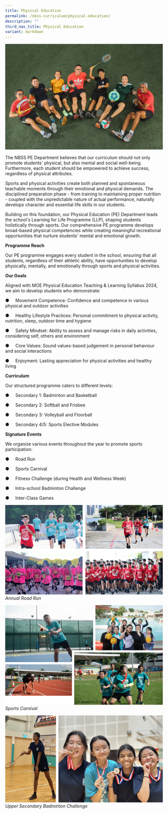 ```yaml
---
title: Physical Education
permalink: /nbss-curriculum/physical-education/
description: ""
third_nav_title: Physical Education
variant: markdown
---
```

![](/images/11__Physical_Education_Department__1_.jpg)
<p>The NBSS PE Department believes that our curriculum should not only promote students' physical, but also mental and social well-being. Furthermore, each student should be empowered to achieve success, regardless of physical attributes.&nbsp;</p>

Sports and physical activities create both planned and spontaneous teachable moments through their emotional and physical demands. The disciplined preparation phase - from training to maintaining proper nutrition - coupled with the unpredictable nature of actual performance, naturally develops character and essential life skills in our students.

Building on this foundation, our Physical Education (PE) Department leads the school's Learning for Life Programme (LLP), shaping students holistically through sports. Our comprehensive PE programme develops broad-based physical competencies while creating meaningful recreational opportunities that nurture students' mental and emotional growth.

**Programme Reach**

Our PE programme engages every student in the school, ensuring that all students, regardless of their athletic ability, have opportunities to develop physically, mentally, and emotionally through sports and physical activities.

**Our Goals**

Aligned with MOE Physical Education Teaching &amp; Learning Syllabus 2024, we aim to develop students who demonstrate:

●&nbsp;&nbsp;&nbsp;&nbsp; Movement Competence: Confidence and competence in various physical and outdoor activities

●&nbsp;&nbsp;&nbsp;&nbsp; Healthy Lifestyle Practices: Personal commitment to physical activity, nutrition, sleep, outdoor time and hygiene

●&nbsp;&nbsp;&nbsp;&nbsp; Safety Mindset: Ability to assess and manage risks in daily activities, considering self, others and environment

●&nbsp;&nbsp;&nbsp;&nbsp; Core Values: Sound values-based judgement in personal behaviour and social interactions

●&nbsp;&nbsp;&nbsp;&nbsp; Enjoyment: Lasting appreciation for physical activities and healthy living

**Curriculum**

Our structured programme caters to different levels:

●&nbsp;&nbsp;&nbsp;&nbsp; Secondary 1: Badminton and Basketball

●&nbsp;&nbsp;&nbsp;&nbsp; Secondary 2: Softball and Frisbee

●&nbsp;&nbsp;&nbsp;&nbsp; Secondary 3: Volleyball and Floorball

●&nbsp;&nbsp;&nbsp;&nbsp; Secondary 4/5: Sports Elective Modules

**Signature Events**

We organize various events throughout the year to promote sports participation:

●&nbsp;&nbsp;&nbsp;&nbsp; Road Run

●&nbsp;&nbsp;&nbsp;&nbsp; Sports Carnival

●&nbsp;&nbsp;&nbsp;&nbsp; Fitness Challenge (during Health and Wellness Week)

●&nbsp;&nbsp;&nbsp;&nbsp; Intra-school Badminton Challenge

●&nbsp;&nbsp;&nbsp;&nbsp; Inter-Class Games

![](/images/Picture16__1_.png) *Annual Road Run*

![](/images/Picture17__1_.png) *Sports Carnival*

![](/images/Picture18__1_.png) *Upper Secondary Badminton Challenge*
